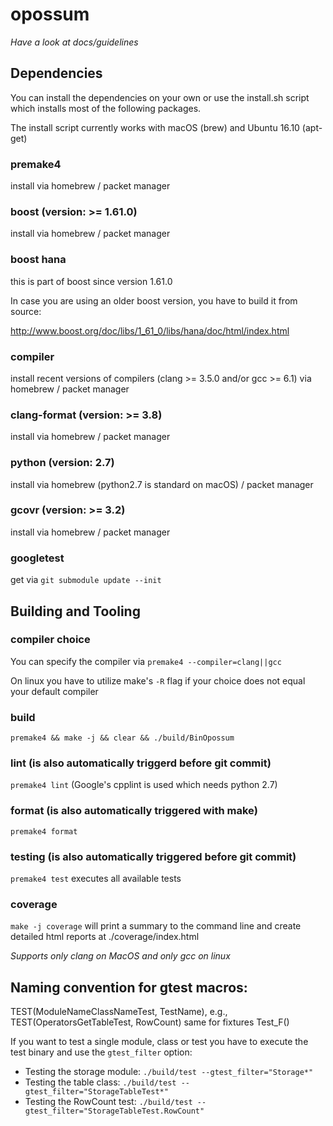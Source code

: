 # opossum

*Have a look at docs/guidelines*

## Dependencies
You can install the dependencies on your own or use the install.sh script which installs most of the following packages.

The install script currently works with macOS (brew) and Ubuntu 16.10 (apt-get)

### premake4
install via homebrew / packet manager

### boost (version: >= 1.61.0)
install via homebrew / packet manager

### boost hana
this is part of boost since version 1.61.0

In case you are using an older boost version, you have to build it from source:

http://www.boost.org/doc/libs/1_61_0/libs/hana/doc/html/index.html

### compiler
install recent versions of compilers (clang >= 3.5.0 and/or gcc >= 6.1) via homebrew / packet manager

### clang-format (version: >= 3.8)
install via homebrew / packet manager

### python (version: 2.7)
install via homebrew (python2.7 is standard on macOS) / packet manager

### gcovr (version: >= 3.2)
install via homebrew / packet manager

### googletest
get via `git submodule update --init`


## Building and Tooling

### compiler choice
You can specify the compiler via `premake4 --compiler=clang||gcc`

On linux you have to utilize make's `-R` flag if your choice does not equal your default compiler

### build
`premake4 && make -j && clear && ./build/BinOpossum`

### lint (is also automatically triggerd before git commit)
`premake4 lint` (Google's cpplint is used which needs python 2.7)

### format (is also automatically triggered with make)
`premake4 format`

### testing (is also automatically triggered before git commit)
`premake4 test` executes all available tests

### coverage
`make -j coverage` will print a summary to the command line and create detailed html reports at ./coverage/index.html

*Supports only clang on MacOS and only gcc on linux*

## Naming convention for gtest macros:

TEST(ModuleNameClassNameTest, TestName), e.g., TEST(OperatorsGetTableTest, RowCount)
same for fixtures Test_F()

If you want to test a single module, class or test you have to execute the test binary and use the `gtest_filter` option:

- Testing the storage module: `./build/test --gtest_filter="Storage*"`
- Testing the table class: `./build/test --gtest_filter="StorageTableTest*"`
- Testing the RowCount test: `./build/test --gtest_filter="StorageTableTest.RowCount"`
